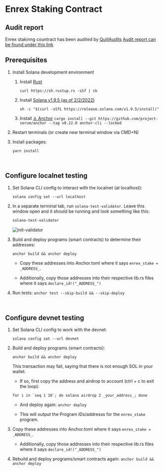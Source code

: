 # Enrex Staking Contract


## Audit report

Enrex stakinng countract has been audited by [QuillAudits](https://github.com/Quillhash/Audit_Reports/blob/master/Enrex%20Staking%20Smart%20Contract%20Audit%20Report%20-%20QuillAudits.pdf)
[Audit report can be found under this link](https://github.com/Quillhash/Audit_Reports/blob/master/Enrex%20Staking%20Smart%20Contract%20Audit%20Report%20-%20QuillAudits.pdf)
<br>

## Prerequisites

1. Install Solana development environment
    1. Install [Rust](https://doc.rust-lang.org/cargo/getting-started/installation.html)

       ```curl https://sh.rustup.rs -sSf | sh```
    2. Install [Solana v1.9.5 (as of 2/2/2022)](https://docs.solana.com/cli/install-solana-cli-tools)

       ```sh -c "$(curl -sSfL https://release.solana.com/v1.9.5/install)"```
    3. Install [⚓ Anchor](https://project-serum.github.io/anchor/getting-started/installation.html#install-rust)
       ```cargo install --git https://github.com/project-serum/anchor --tag v0.22.0 anchor-cli --locked```

2. Restart terminals (or create new terminal window via CMD+N)

3. Install packages:

   ```yarn install```
<br>

## Configure localnet testing

1. Set Solana CLI config to interact with the localnet (at localhost):

   ```solana config set --url localhost```

1. In a separate terminal tab, run `solana-test-validator`. Leave this window open and it should be running and look something like this:

   ```zsh
   solana-test-validator
   ```
   ![init-validator](./.github/init-validator.png)

1. Build and deploy programs (smart contracts) to determine their addresses:

   ```anchor build && anchor deploy```

    - Copy these addresses into Anchor.toml where it says `enrex_stake = _ADDRESS_`.

    - Additionally, copy those addresses into their respective lib.rs files where it says `declare_id!("_ADDRESS_")`

1. Run tests: `anchor test --skip-build && --skip-deploy`

<br>

## Configure devnet testing

1. Set Solana CLI config to work with the devnet:

   ```solana config set --url devnet```

1. Build and deploy programs (smart contracts):

   ```anchor build && anchor deploy```

   This transaction may fail, saying that there is not enough SOL in your wallet.

     - If so, first copy the address and airdrop to account (ctrl + c to exit the loop):

   ```for i in `seq 1 10`; do solana airdrop 2 _your_address_; done```

     - And deploy again:
       ```anchor deploy```

     - This will output the Program IDs/addresss for the `enrex_stake` program.


1. Copy these addresses into Anchor.toml where it says `enrex_stake = _ADDRESS_`.

     - Additionally, copy those addresses into their respective lib.rs files where it says `declare_id!("_ADDRESS_")`

1. Rebuild and deploy programs/smart contracts again: `anchor build && anchor deploy`

